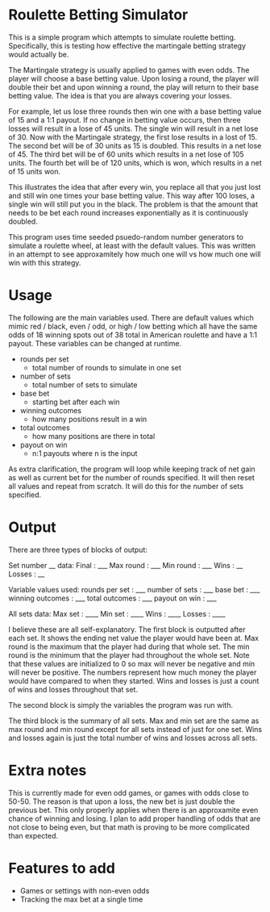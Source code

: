 # Roulette Betting Simulator

This is a simple program which attempts to simulate roulette betting. Specifically, this is testing how effective the martingale betting strategy would actually be.

The Martingale strategy is usually applied to games with even odds. The player will choose a base betting value. Upon losing a round, the player will double their bet and upon winning a round, the play will return to their base betting value. The idea is that you are always covering your losses.

For example, let us lose three rounds then win one with a base betting value of 15 and a 1:1 payout. If no change in betting value occurs, then three losses will result in a lose of 45 units. The single win will result in a net lose of 30. Now with the Martingale strategy, the first lose results in a lost of 15. The second bet will be of 30 units as 15 is doubled. This results in a net lose of 45. The third bet will be of 60 units which results in a net lose of 105 units. The fourth bet will be of 120 units, which is won, which results in a net of 15 units won. 

This illustrates the idea that after every win, you replace all that you just lost and still win one times your base betting value. This way after 100 loses, a single win will still put you in the black. The problem is that the amount that needs to be bet each round increases exponentially as it is continuously doubled.

This program uses time seeded psuedo-random number generators to simulate a roulette wheel, at least with the default values. This was written in an attempt to see approxamitely how much one will vs how much one will win with this strategy.

# Usage

The following are the main variables used. There are default values which mimic red / black, even / odd, or high / low betting which all have the same odds of 18 winning spots out of 38 total in American roulette and have a 1:1 payout. These variables can be changed at runtime.

* rounds per set
	* total number of rounds to simulate in one set
* number of sets
	* total number of sets to simulate
* base bet
	* starting bet after each win
* winning outcomes
	* how many positions result in a win
* total outcomes
	* how many positions are there in total
* payout on win
	* n:1 payouts where n is the input

As extra clarification, the program will loop while keeping track of net gain as well as current bet for the number of rounds specified. It will then reset all values and repeat from scratch. It will do this for the number of sets specified.

# Output

There are three types of blocks of output:

Set number __ data:
Final : ___
Max round : ___
Min round : ___
Wins : __ Losses : __

Variable values used:
rounds per set : ___
number of sets : ___
base bet : ___
winning outcomes : ___
total outcomes : ___
payout on win : ___

All sets data:
Max set : ____
Min set : ____
Wins : ____ Losses : ____

I believe these are all self-explanatory. The first block is outputted after each set. It shows the ending net value the player would have been at. Max round is the maximum that the player had during that whole set. The min round is the minimum that the player had throughout the whole set. Note that these values are initialized to 0 so max will never be negative and min will never be positive. The numbers represent how much money the player would have compared to when they started. Wins and losses is just a count of wins and losses throughout that set.

The second block is simply the variables the program was run with.

The third block is the summary of all sets. Max and min set are the same as max round and min round except for all sets instead of just for one set. Wins and losses again is just the total number of wins and losses across all sets.

# Extra notes

This is currently made for even odd games, or games with odds close to 50-50. The reason is that upon a loss, the new bet is just double the previous bet. This only properly applies when there is an approxamite even chance of winning and losing. I plan to add proper handling of odds that are not close to being even, but that math is proving to be more complicated than expected.

# Features to add

* Games or settings with non-even odds
* Tracking the max bet at a single time